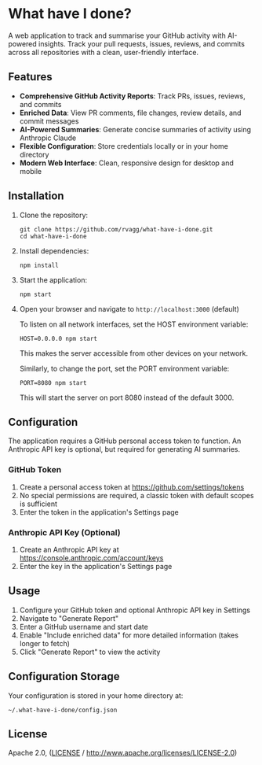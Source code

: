 # What have I done?

A web application to track and summarise your GitHub activity with AI-powered insights. Track your pull requests, issues, reviews, and commits across all repositories with a clean, user-friendly interface.

## Features

- **Comprehensive GitHub Activity Reports**: Track PRs, issues, reviews, and commits
- **Enriched Data**: View PR comments, file changes, review details, and commit messages
- **AI-Powered Summaries**: Generate concise summaries of activity using Anthropic Claude
- **Flexible Configuration**: Store credentials locally or in your home directory
- **Modern Web Interface**: Clean, responsive design for desktop and mobile

## Installation

1. Clone the repository:
   ```
   git clone https://github.com/rvagg/what-have-i-done.git
   cd what-have-i-done
   ```

2. Install dependencies:
   ```
   npm install
   ```

3. Start the application:
   ```
   npm start
   ```

4. Open your browser and navigate to `http://localhost:3000` (default)

   To listen on all network interfaces, set the HOST environment variable:
   ```
   HOST=0.0.0.0 npm start
   ```
   This makes the server accessible from other devices on your network.

   Similarly, to change the port, set the PORT environment variable:
   ```
   PORT=8080 npm start
   ```
   This will start the server on port 8080 instead of the default 3000.

## Configuration

The application requires a GitHub personal access token to function. An Anthropic API key is optional, but required for generating AI summaries.

### GitHub Token

1. Create a personal access token at https://github.com/settings/tokens
2. No special permissions are required, a classic token with default scopes is sufficient
3. Enter the token in the application's Settings page

### Anthropic API Key (Optional)

1. Create an Anthropic API key at https://console.anthropic.com/account/keys
2. Enter the key in the application's Settings page

## Usage

1. Configure your GitHub token and optional Anthropic API key in Settings
2. Navigate to "Generate Report"
3. Enter a GitHub username and start date
4. Enable "Include enriched data" for more detailed information (takes longer to fetch)
5. Click "Generate Report" to view the activity

## Configuration Storage

Your configuration is stored in your home directory at:

`~/.what-have-i-done/config.json`

## License

Apache 2.0, ([LICENSE](LICENSE) / http://www.apache.org/licenses/LICENSE-2.0)
